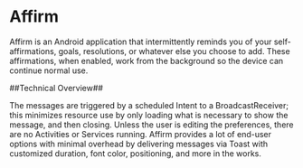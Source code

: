 Affirm
======

Affirm is an Android application that intermittently reminds you of your self-affirmations, goals, resolutions, or whatever else you choose to add.
These affirmations, when enabled, work from the background so the device can continue normal use.

##Technical Overview##

The messages are triggered by a scheduled Intent to a BroadcastReceiver; this minimizes resource use by only loading what is necessary to show the message, and then closing. Unless the user is editing the preferences, there are no Activities or Services running.
Affirm provides a lot of end-user options with minimal overhead by delivering messages via Toast with customized duration, font color, positioning, and more in the works.

